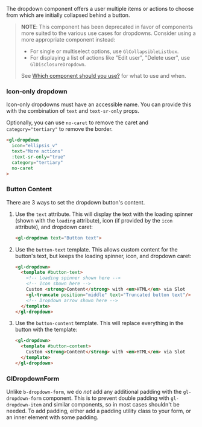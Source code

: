 The dropdown component offers a user multiple items or actions to choose from which are initially
collapsed behind a button.

> **NOTE**: This component has been deprecated in favor of components
> more suited to the various use cases for dropdowns. Consider using a more
> appropriate component instead:
>
> - For single or multiselect options, use `GlCollapsibleListbox`.
> - For displaying a list of actions like "Edit user", "Delete user", use `GlDisclosureDropdown`.
>
> See [Which component should you use?](https://design.gitlab.com/components/dropdown-overview#which-component-should-you-use)
> for what to use and when.

### Icon-only dropdown

Icon-only dropdowns must have an accessible name.
You can provide this with the combination of `text` and `text-sr-only` props.

Optionally, you can use `no-caret` to remove the caret and `category="tertiary"` to remove the border.

```html
<gl-dropdown
  icon="ellipsis_v"
  text="More actions"
  :text-sr-only="true"
  category="tertiary"
  no-caret
>
```

### Button Content

There are 3 ways to set the dropdown button's content.

1. Use the `text` attribute. This will display the text with the loading spinner (shown with the
`loading` attribute), icon (if provided by the `icon` attribute), and dropdown caret:

    ```html
    <gl-dropdown text="Button text">
    ```

1. Use the `button-text` template. This allows custom content for the button's text, but keeps the
loading spinner, icon, and dropdown caret:

    ```html
    <gl-dropdown>
      <template #button-text>
        <!-- Loading spinner shown here -->
        <!-- Icon shown here -->
        Custom <strong>Content</strong> with <em>HTML</em> via Slot
        <gl-truncate position="middle" text="Truncated button text"/>
        <!-- Dropdown arrow shown here -->
      </template>
    </gl-dropdown>
    ```

1. Use the `button-content` template. This will replace everything in the button with the template:

    ```html
    <gl-dropdown>
      <template #button-content>
        Custom <strong>Content</strong> with <em>HTML</em> via Slot
      </template>
    </gl-dropdown>
    ```

### GlDropdownForm

Unlike `b-dropdown-form`, we do _not_ add any additional padding with the `gl-dropdown-form` component.
This is to prevent double padding with `gl-dropdown-item` and similar components, so in most cases
shouldn't be needed. To add padding, either add a padding utility class to your form, or an inner
element with some padding.
